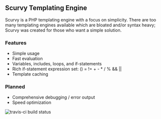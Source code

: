 ## Scurvy Templating Engine ##

Scurvy is a PHP templating engine with a focus on simplicity. There are too many
templating engines available which are bloated and/or syntax heavy; Scurvy was
created for those who want a simple solution.

### Features ###

* Simple usage
* Fast evaluation
* Variables, includes, loops, and if-statements
* Rich if-statement expression set: () = != + - * / % && ||
* Template caching

### Planned ###
* Comprehensive debugging / error output
* Speed optimization

![travis-ci build status](https://travis-ci.org/dburkart/scurvy.svg?branch=master)
